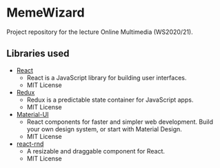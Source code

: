 # MemeWizard
Project repository for the lecture Online Multimedia (WS2020/21).
## Libraries used
* [React](https://github.com/facebook/react)
    * React is a JavaScript library for building user interfaces.
    * MIT License
* [Redux](https://github.com/reduxjs/redux)
    * Redux is a predictable state container for JavaScript apps.
    * MIT License
* [Material-UI](https://github.com/mui-org/material-ui)
    * React components for faster and simpler web development. 
    Build your own design system, or start with Material Design.
    * MIT License
* [react-rnd](https://github.com/bokuweb/react-rnd)
    * A resizable and draggable component for React.
    * MIT License

### 
 

